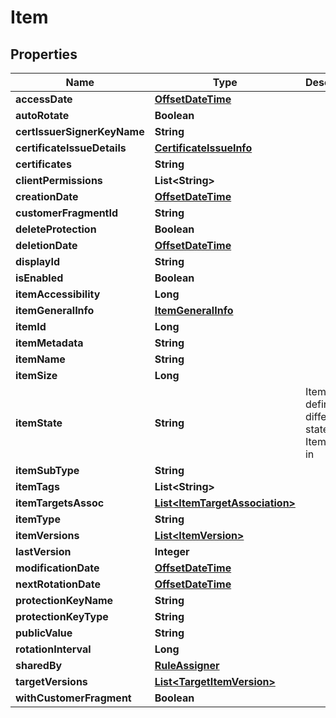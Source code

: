 

# Item

## Properties

Name | Type | Description | Notes
------------ | ------------- | ------------- | -------------
**accessDate** | [**OffsetDateTime**](OffsetDateTime.md) |  |  [optional]
**autoRotate** | **Boolean** |  |  [optional]
**certIssuerSignerKeyName** | **String** |  |  [optional]
**certificateIssueDetails** | [**CertificateIssueInfo**](CertificateIssueInfo.md) |  |  [optional]
**certificates** | **String** |  |  [optional]
**clientPermissions** | **List&lt;String&gt;** |  |  [optional]
**creationDate** | [**OffsetDateTime**](OffsetDateTime.md) |  |  [optional]
**customerFragmentId** | **String** |  |  [optional]
**deleteProtection** | **Boolean** |  |  [optional]
**deletionDate** | [**OffsetDateTime**](OffsetDateTime.md) |  |  [optional]
**displayId** | **String** |  |  [optional]
**isEnabled** | **Boolean** |  |  [optional]
**itemAccessibility** | **Long** |  |  [optional]
**itemGeneralInfo** | [**ItemGeneralInfo**](ItemGeneralInfo.md) |  |  [optional]
**itemId** | **Long** |  |  [optional]
**itemMetadata** | **String** |  |  [optional]
**itemName** | **String** |  |  [optional]
**itemSize** | **Long** |  |  [optional]
**itemState** | **String** | ItemState defines the different states an Item can be in |  [optional]
**itemSubType** | **String** |  |  [optional]
**itemTags** | **List&lt;String&gt;** |  |  [optional]
**itemTargetsAssoc** | [**List&lt;ItemTargetAssociation&gt;**](ItemTargetAssociation.md) |  |  [optional]
**itemType** | **String** |  |  [optional]
**itemVersions** | [**List&lt;ItemVersion&gt;**](ItemVersion.md) |  |  [optional]
**lastVersion** | **Integer** |  |  [optional]
**modificationDate** | [**OffsetDateTime**](OffsetDateTime.md) |  |  [optional]
**nextRotationDate** | [**OffsetDateTime**](OffsetDateTime.md) |  |  [optional]
**protectionKeyName** | **String** |  |  [optional]
**protectionKeyType** | **String** |  |  [optional]
**publicValue** | **String** |  |  [optional]
**rotationInterval** | **Long** |  |  [optional]
**sharedBy** | [**RuleAssigner**](RuleAssigner.md) |  |  [optional]
**targetVersions** | [**List&lt;TargetItemVersion&gt;**](TargetItemVersion.md) |  |  [optional]
**withCustomerFragment** | **Boolean** |  |  [optional]



